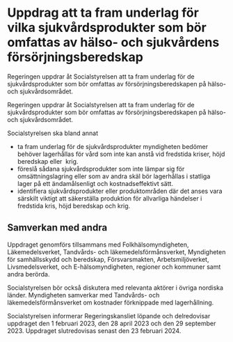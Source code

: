 # Uppdrag att ta fram underlag för vilka sjukvårdsprodukter som bör omfattas av hälso- och sjukvårdens försörjningsberedskap

Regeringen uppdrar åt Socialstyrelsen att ta fram underlag för de sjukvårdsprodukter som bör omfattas av försörjningsberedskapen på hälso- och sjukvårdsområdet.

Regeringen uppdrar åt Socialstyrelsen att ta fram underlag för de sjukvårdsprodukter som bör omfattas av försörjningsberedskapen på hälso- och sjukvårdsområdet.

Socialstyrelsen ska bland annat

* ta fram underlag för de sjukvårdsprodukter myndigheten bedömer behöver lagerhållas för vård som inte kan anstå vid fredstida kriser, höjd beredskap eller  krig.
* föreslå sådana sjukvårdsprodukter som inte lämpar sig för omsättningslagring eller som av andra skäl bör lagerhållas i statliga lager på ett ändamålsenligt och kostnadseffektivt sätt.
* identifiera sjukvårdsprodukter eller produktområden där det anses vara särskilt viktigt att säkerställa produktion för allvarliga händelser i fredstida kris, höjd beredskap och krig.

## Samverkan med andra

Uppdraget genomförs tillsammans med Folkhälsomyndigheten, Läkemedelsverket, Tandvårds- och läkemedelsförmånsverket, Myndigheten för samhällsskydd och beredskap, Försvarsmakten, Arbetsmiljöverket, Livsmedelsverket, och E-hälsomyndigheten, regioner och kommuner samt andra berörda.

Socialstyrelsen bör också diskutera med relevanta aktörer i övriga nordiska länder. Myndigheten samverkar med Tandvårds- och läkemedelsförmånsverket om kostnader förknippade med lagerhållning.

Socialstyrelsen informerar Regeringskansliet löpande och delredovisar uppdraget den 1 februari 2023, den 28 april 2023 och den 29 september 2023. Uppdraget slutredovisas senast den 23 februari 2024.
